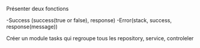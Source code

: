 Présenter deux fonctions

-Success (success(true or false), response)
-Error(stack, success, response(message))


Créer un module tasks qui regroupe tous les repository, service, controleler